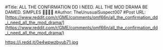 #Title: ALL THE CONFIRMATION DD I NEED. ALL THE MOD DRAMA BE DAMED. SIMPLES 🦍💪💎🙌
#Author: TheUnusualSuspect007
#Post URL: [https://www.reddit.com/r/GME/comments/omf66n/all_the_confirmation_dd_i_need_all_the_mod_drama/](https://www.reddit.com/r/GME/comments/omf66n/all_the_confirmation_dd_i_need_all_the_mod_drama/)


https://i.redd.it/0e4wpwzbyub71.jpg